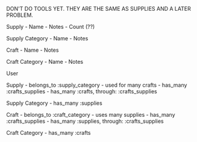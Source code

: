 DON'T DO TOOLS YET. THEY ARE THE SAME AS SUPPLIES AND A LATER PROBLEM.

Supply
    - Name
    - Notes
    - Count (??)


Supply Category
    - Name
    - Notes

Craft
    - Name
    - Notes


Craft Category
    - Name
    - Notes

User


Supply
    - belongs_to :supply_category
    - used for many crafts
        - has_many :crafts_supplies
        - has_many :crafts, through: :crafts_supplies
    

Supply Category
    - has_many :supplies

Craft
    - belongs_to :craft_category
    - uses many supplies
        - has_many :crafts_supplies
        - has_many :supplies, through: :crafts_supplies


Craft Category
    - has_many :crafts